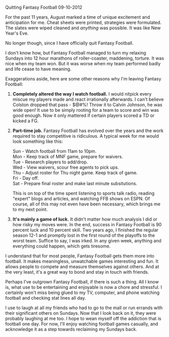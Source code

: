 Quitting Fantasy Football
09-10-2012

For the past 11 years, August marked a time of unique excitement and anticipation for me. Cheat sheets were printed, strategies were formulated. The slates were wiped cleaned and *anything*  was possible. It was like New Year's Eve.

No longer though, since I have officially quit Fantasy Football.

I don't know how, but Fantasy Football managed to turn my relaxing Sundays into 12 hour marathons of roller-coaster, maddening, torture. It was nice when my team won. But it was worse when my team performed badly and life cease to have meaning.

Exaggerations aside, here are some other reasons why I'm leaving Fantasy Football:

1. **Completely altered the way I watch football.** I would nitpick every miscue my players made and react irrationally afterwards. I can't believe Colston dropped that pass - $@#%! Throw it to Calvin Johnson, he was wide open! It use to be simply rooting for a team to score and win was good enough. Now it only mattered if certain players scored a TD or kicked a FG.

2. **Part-time job.** Fantasy Football has evolved over the years and the work required to stay competitive is ridiculous. A typical week for me would look something like this:

    Sun - Watch football from 11am to 10pm.  
    Mon - Keep track of MNF game, prepare for waivers.  
    Tue - Research players to add/drop.  
    Wed - View waivers, scour free agents to pick ups.  
    Thu - Adjust roster for Thu night game. Keep track of game.  
    Fri - Day off.  
    Sat - Prepare final roster and make last minute subsitutions.

    This is on top of the time spent listening to sports talk radio, reading "expert" blogs and articles, and watching FFB shows on ESPN. Of course, all of this may not even have been necessary, which brings me to my next point.

3. **It's mainly a game of luck.** It didn't matter how much analysis I did or how risky my moves were. In the end, success in Fantasy Football is 90 percent luck and 10 percent skill. Two years ago, I finished the regular season 12-1 and promptly lost in the first round of the playoffs to the worst team. Suffice to say, I was irked. In any given week, anything and everything could happen, which gets tiresome.

I understand that for most people, Fantasy Football gets them more into football. It makes meaningless, unwatchable games interesting and fun. It allows people to compete and measure themselves against others. And at the very least, it's a great way to bond and stay in touch with friends.

Perhaps I've outgrown Fantasy Football, if there is such a thing. All I know is, what use to be entertaining and enjoyable is now a chore and stressful. I certainly won't miss being glued to my TV, computer, and phone watching football and checking stat lines all day.

I use to laugh at all my friends who had to go to the mall or run errands with their significant others on Sundays. Now that I look back on it, they were probably laughing at me too. I hope to wean myself off the addiction that is football one day. For now, I'll enjoy watching football games casually, and acknowledge it as a step towards reclaiming my Sundays back.
